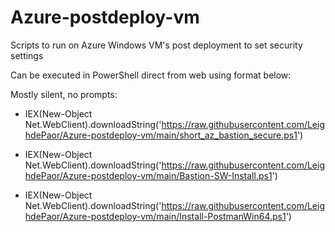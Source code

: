 # Azure-postdeploy-vm
Scripts to run on Azure Windows VM's post deployment to set security settings

Can be executed in PowerShell direct from web using format below:

Mostly silent, no prompts:
* IEX(New-Object Net.WebClient).downloadString('https://raw.githubusercontent.com/LeighdePaor/Azure-postdeploy-vm/main/short_az_bastion_secure.ps1')

* IEX(New-Object Net.WebClient).downloadString('https://raw.githubusercontent.com/LeighdePaor/Azure-postdeploy-vm/main/Bastion-SW-Install.ps1')

* IEX(New-Object Net.WebClient).downloadString('https://raw.githubusercontent.com/LeighdePaor/Azure-postdeploy-vm/main/Install-PostmanWin64.ps1')
